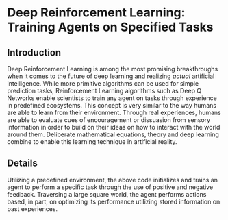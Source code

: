 # Deep Reinforcement Learning: Training Agents on Specified Tasks
## Introduction
Deep Reinforcement Learning is among the most promising breakthroughs when it comes to the future of deep learning and realizing *actual* artificial intelligence.  While more primitive algorithms can be used for simple prediction tasks, Reinforcement Learning algorithms such as Deep Q Networks enable scientists to train any agent on tasks through experience in predefined ecosystems.  This concept is very similar to the way humans are able to learn from their environment.  Through real experiences, humans are able to evaluate cues of encouragement or dissuasion from sensory information in order to build on their ideas on how to interact with the world around them.  Deliberate mathematical equations, theory and deep learning combine to enable this learning technique in artificial reality.

## Details
Utilizing a predefined environment, the above code initializes and trains an agent to perform a specific task through the use of positive and negative feedback.  Traversing a large square world, the agent performs actions based, in part, on optimizing its performance utilizing stored information on past experiences.  
